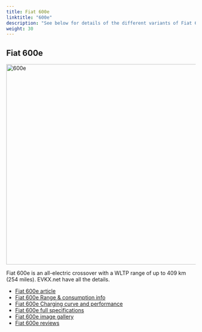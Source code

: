 ```yaml
---
title: Fiat 600e
linktitle: "600e"
description: "See below for details of the different variants of Fiat 600e"
weight: 30
---
```

## Fiat 600e

<a href="/models/fiat/600e/600e/"><img src="https://media.evkx.net/multimedia/models/fiat/600e/600e/main_1_st.jpg" width="800" height="533" alt="600e" ></a>

Fiat 600e is an all-electric crossover with a WLTP range of up to 409 km (254 miles). EVKX.net have all the details. 

- [Fiat 600e article](/models/fiat/600e/600e/)
- [Fiat 600e Range & consumption info](/models/fiat/600e/600e/rangeandconsumption)
- [Fiat 600e Charging curve and performance](/models/fiat/600e/600e/chargingcurve)
- [Fiat 600e full specifications](/models/fiat/600e/600e/specifications)
- [Fiat 600e image gallery](/models/fiat/600e/600e/gallery)
- [Fiat 600e reviews](/models/fiat/600e/600e/reviews)

